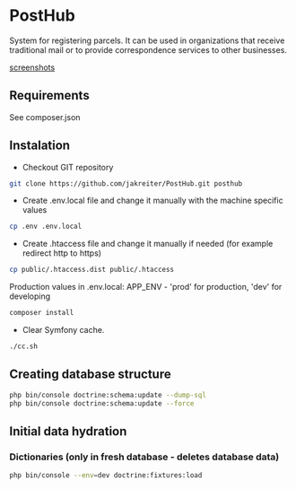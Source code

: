 # PostHub
System for registering parcels.
It can be used in organizations that receive traditional mail
or to provide correspondence services to other businesses.


[screenshots](docs/admin.md)

## Requirements
See composer.json

## Instalation
* Checkout GIT repository

```bash
git clone https://github.com/jakreiter/PostHub.git posthub
```


* Create .env.local file and change it manually with the machine specific values

```bash
cp .env .env.local

```

* Create .htaccess file and change it manually if needed (for example redirect http to https)

```bash
cp public/.htaccess.dist public/.htaccess
```

Production values in .env.local:
APP_ENV - 'prod' for production, 'dev' for developing


```bash
composer install
```


* Clear Symfony cache.

```bash
./cc.sh
```
## Creating database structure
 ```bash
php bin/console doctrine:schema:update --dump-sql
php bin/console doctrine:schema:update --force
 ```
## Initial data hydration
### Dictionaries (only in fresh database - deletes database data)
 ```bash
php bin/console --env=dev doctrine:fixtures:load
 ```
